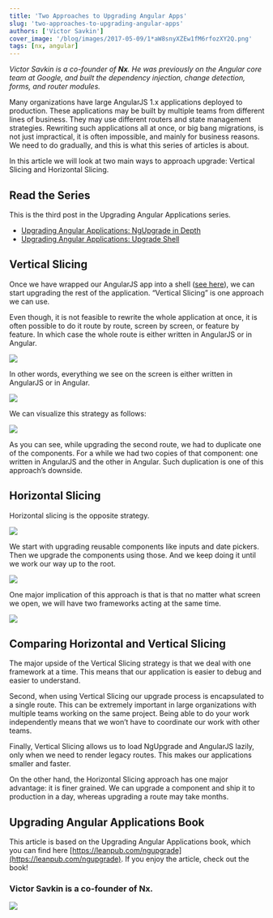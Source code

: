 ```yaml
---
title: 'Two Approaches to Upgrading Angular Apps'
slug: 'two-approaches-to-upgrading-angular-apps'
authors: ['Victor Savkin']
cover_image: '/blog/images/2017-05-09/1*aW8snyXZEw1fM6rfozXY2Q.png'
tags: [nx, angular]
---
```


_Victor Savkin is a co-founder of **Nx**. He was previously on the Angular core team at Google, and built the dependency injection, change detection, forms, and router modules._

Many organizations have large AngularJS 1.x applications deployed to production. These applications may be built by multiple teams from different lines of business. They may use different routers and state management strategies. Rewriting such applications all at once, or big bang migrations, is not just impractical, it is often impossible, and mainly for business reasons. We need to do gradually, and this is what this series of articles is about.

In this article we will look at two main ways to approach upgrade: Vertical Slicing and Horizontal Slicing.

## Read the Series

This is the third post in the Upgrading Angular Applications series.

- [Upgrading Angular Applications: NgUpgrade in Depth](https://medium.com/ngupgrade-in-depth-436a52298a00)
- [Upgrading Angular Applications: Upgrade Shell](https://medium.com/upgrading-angular-applications-upgrade-shell-4d4f4a7e7f7b)

## Vertical Slicing

Once we have wrapped our AngularJS app into a shell ([see here](https://medium.com/upgrading-angular-applications-upgrade-shell-4d4f4a7e7f7b)), we can start upgrading the rest of the application. “Vertical Slicing” is one approach we can use.

Even though, it is not feasible to rewrite the whole application at once, it is often possible to do it route by route, screen by screen, or feature by feature. In which case the whole route is either written in AngularJS or in Angular.

![](/blog/images/2017-05-09/1*4OKl8RYmI5-mjelklRXKbA.avif)

In other words, everything we see on the screen is either written in AngularJS or in Angular.

![](/blog/images/2017-05-09/1*01DGo1KDfQTdCtDYqEDtDA.avif)

We can visualize this strategy as follows:

![](/blog/images/2017-05-09/0*37J8V1HKyYxAi41X.avif)

As you can see, while upgrading the second route, we had to duplicate one of the components. For a while we had two copies of that component: one written in AngularJS and the other in Angular. Such duplication is one of this approach’s downside.

## Horizontal Slicing

Horizontal slicing is the opposite strategy.

![](/blog/images/2017-05-09/1*ReBU5bHUKYOchFZb0Znqkw.avif)

We start with upgrading reusable components like inputs and date pickers. Then we upgrade the components using those. And we keep doing it until we work our way up to the root.

![](/blog/images/2017-05-09/0*qtXI94Ofy97pnn03.avif)

One major implication of this approach is that is that no matter what screen we open, we will have two frameworks acting at the same time.

![](/blog/images/2017-05-09/1*vIyPSXo-e914Drd4jFFBCQ.avif)

## Comparing Horizontal and Vertical Slicing

The major upside of the Vertical Slicing strategy is that we deal with one framework at a time. This means that our application is easier to debug and easier to understand.

Second, when using Vertical Slicing our upgrade process is encapsulated to a single route. This can be extremely important in large organizations with multiple teams working on the same project. Being able to do your work independently means that we won’t have to coordinate our work with other teams.

Finally, Vertical Slicing allows us to load NgUpgrade and AngularJS lazily, only when we need to render legacy routes. This makes our applications smaller and faster.

On the other hand, the Horizontal Slicing approach has one major advantage: it is finer grained. We can upgrade a component and ship it to production in a day, whereas upgrading a route may take months.

## Upgrading Angular Applications Book

This article is based on the Upgrading Angular Applications book, which you can find here [https://leanpub.com/ngupgrade](https://leanpub.com/ngupgrade). If you enjoy the article, check out the book!

### Victor Savkin is a co-founder of Nx.

![](/blog/images/2017-05-09/1*s76h75v7CB7g4EuxVNaGkg.avif)
